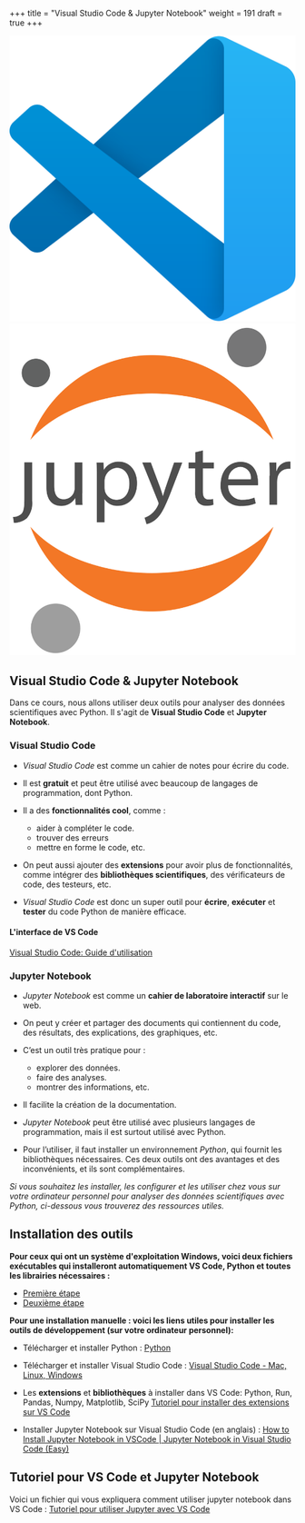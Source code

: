 +++
title =  "Visual Studio Code & Jupyter Notebook"
weight =  191
draft = true
+++

![VSCode](./VsCode.png?width=10vw)
![Jyputer](./Jupyter.png?width=10vw)


## Visual Studio Code & Jupyter Notebook

Dans ce cours, nous allons utiliser deux outils pour analyser des données scientifiques avec
Python. Il s'agit de **Visual Studio Code** et **Jupyter Notebook**.

### Visual Studio Code

- *Visual Studio Code* est comme un cahier de notes pour écrire du code.
- Il est **gratuit** et peut être utilisé avec beaucoup de langages de programmation, dont
Python.
- Il a des **fonctionnalités cool**, comme :
    + aider à compléter le code.
    + trouver des erreurs
    + mettre en forme le code, etc.

- On peut aussi ajouter des **extensions** pour avoir plus de fonctionnalités, comme intégrer
des **bibliothèques scientifiques**, des vérificateurs de code, des testeurs, etc.
- *Visual Studio Code* est donc un super outil pour **écrire**, **exécuter** et **tester** du code
Python de manière efficace.

#### L'interface de  VS Code

[Visual Studio Code: Guide d'utilisation](https://youtu.be/Ql2ni66uXRc?si=XNz3oc5KV5H4jNFi)

### Jupyter Notebook

- *Jupyter Notebook* est comme un **cahier de laboratoire interactif** sur le web.
- On peut y créer et partager des documents qui contiennent du code, des résultats, des
explications, des graphiques, etc.
- C’est un outil très pratique pour :
    + explorer des données.
    + faire des analyses.
    + montrer des informations, etc.

- Il facilite la création de la documentation.
- *Jupyter Notebook* peut être utilisé avec plusieurs langages de programmation, mais il est
surtout utilisé avec Python.
- Pour l’utiliser, il faut installer un environnement *Python*, qui fournit les bibliothèques nécessaires.
Ces deux outils ont des avantages et des inconvénients, et ils sont complémentaires.

*Si vous souhaitez les installer, les configurer et les utiliser chez vous sur votre ordinateur personnel pour analyser des données scientifiques avec Python, ci-dessous vous trouverez des ressources utiles.*

## Installation des outils

**Pour ceux qui ont un système d'exploitation Windows, voici deux fichiers exécutables qui installeront automatiquement VS Code, Python et toutes les librairies nécessaires :** 
- [Première étape](1-vscode_python.exe)
- [Deuxième étape](2-libraries_extensions.exe)

**Pour une installation manuelle : voici les liens utiles pour installer les outils de développement (sur votre ordinateur personnel):**

- Télécharger et installer Python : [Python](Python.org)

- Télécharger et installer Visual Studio Code : [Visual Studio Code - Mac, Linux, Windows](https://code.visualstudio.com/download)

- Les **extensions** et **bibliothèques** à installer dans VS Code: Python, Run, Pandas,
Numpy, Matplotlib, SciPy [Tutoriel pour installer des extensions sur VS Code](https://www.youtube.com/watch?v=AUt8NgwMbOo)

- Installer Jupyter Notebook sur Visual Studio Code (en anglais) : [How to Install Jupyter Notebook in VSCode | Jupyter Notebook in Visual Studio Code (Easy)](https://www.youtube.com/watch?v=xS5ZXOC4e6A&t=45s)

## Tutoriel pour VS Code et Jupyter Notebook

Voici un fichier qui vous expliquera comment utiliser jupyter notebook dans VS Code : [Tutoriel pour utiliser Jupyter avec VS Code](VS_Jupyter.pdf)

